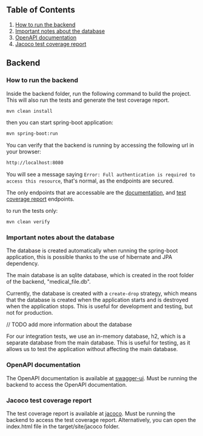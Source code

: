 ## Table of Contents

1. [How to run the backend](#how-to-run-the-backend)
2. [Important notes about the database](#important-notes-about-the-database)
3. [OpenAPI documentation](#openapi-documentation)
4. [Jacoco test coverage report](#jacoco-test-coverage-report)

## Backend

### How to run the backend

Inside the backend folder, run the following command to build the project.
This will also run the tests and generate the test coverage report.
```sh
mvn clean install
```

then you can start spring-boot application:
```sh
mvn spring-boot:run
```

You can verify that the backend is running by accessing the following url in your browser:
```sh
http://localhost:8080
```
You will see a message saying `Error: Full authentication is required to access this resource`, that's normal, as the endpoints are secured.

The only endpoints that are accessable are the [documentation](#openapi-documentation), and [test coverage report](#jacoco-test-coverage-report) endpoints.


to run the tests only:
```sh
mvn clean verify
```

### Important notes about the database
The database is created automatically when running the spring-boot application, this is possible thanks to the use of hibernate and JPA dependency.

The main database is an sqlite database, which is created in the root folder of the backend, "medical_file.db".

Currently, the database is created with a `create-drop` strategy, which means that the database is created when the application starts and is destroyed when the application stops. This is useful for development and testing, but not for production.

// TODO add more information about the database

For our integration tests, we use an in-memory database, h2, which is a separate database from the main database. This is useful for testing, as it allows us to test the application without affecting the main database.

### OpenAPI documentation

The OpenAPI documentation is available at [swagger-ui](http://localhost:8080/swagger-ui/index.html).
Must be running the backend to access the OpenAPI documentation.

### Jacoco test coverage report

The test coverage report is available at [jacoco](http://localhost:8080/jacoco/index.html).
Must be running the backend to access the test coverage report.
Alternatively, you can open the index.html file in the target/site/jacoco folder.
